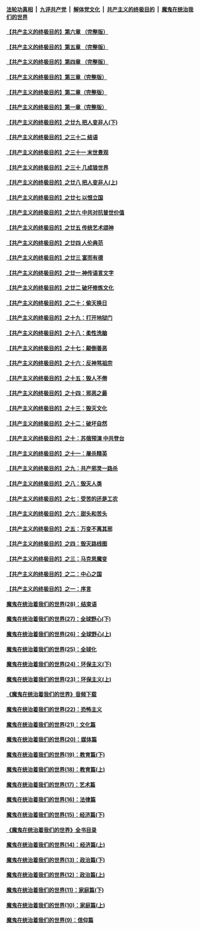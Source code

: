 ####  [法轮功真相](../../../../basic/blob/master/README.md?t=07052202) &nbsp;|&nbsp; [九评共产党](../../../../9ping.md/blob/master/README.md?t=07052202) &nbsp;|&nbsp; [解体党文化](../../../../jtdwh.md/blob/master/README.md?t=07052202)  &nbsp;|&nbsp; [共产主义的终极目的](../../../../gczydzjmd.md/blob/master/README.md?t=07052202) &nbsp;|&nbsp; [魔鬼在统治我们的世界](../../../../mgztzwmdsj.md/blob/master/README.md?t=07052202) 

#### [【共产主义的终极目的】第六章 （完整版）](../pages/nsc422/n11428913.md?t=07052202) 

#### [【共产主义的终极目的】第五章 （完整版）](../pages/nsc422/n11428912.md?t=07052202) 

#### [【共产主义的终极目的】第四章 （完整版）](../pages/nsc422/n11428907.md?t=07052202) 

#### [【共产主义的终极目的】第三章（完整版）](../pages/nsc422/n11428848.md?t=07052202) 

#### [【共产主义的终极目的】第二章（完整版）](../pages/nsc422/n11428831.md?t=07052202) 

#### [【共产主义的终极目的】第一章（完整版）](../pages/nsc422/n11417651.md?t=07052202) 

#### [【共产主义的终极目的】之廿九 把人变非人(下)](../pages/nsc422/n11344140.md?t=07052202) 

#### [【共产主义的终极目的】之三十二 结语](../pages/nsc422/n11360535.md?t=07052202) 

#### [【共产主义的终极目的】之三十一 末世景观](../pages/nsc422/n11351129.md?t=07052202) 

#### [【共产主义的终极目的】之三十 几成狼世界](../pages/nsc422/n11348280.md?t=07052202) 

#### [【共产主义的终极目的】之廿八 把人变非人(上)](../pages/nsc422/n11340492.md?t=07052202) 

#### [【共产主义的终极目的】之廿七 以恨立国](../pages/nsc422/n11336944.md?t=07052202) 

#### [【共产主义的终极目的】之廿六 中共对抗普世价值](../pages/nsc422/n11324785.md?t=07052202) 

#### [【共产主义的终极目的】之廿五 传统艺术颂神](../pages/nsc422/n11296396.md?t=07052202) 

#### [【共产主义的终极目的】之廿四 人伦典范](../pages/nsc422/n11296397.md?t=07052202) 

#### [【共产主义的终极目的】之廿三 富而有德](../pages/nsc422/n11283598.md?t=07052202) 

#### [【共产主义的终极目的】之廿一 神传语言文字](../pages/nsc422/n11263265.md?t=07052202) 

#### [【共产主义的终极目的】之廿二 破坏修炼文化](../pages/nsc422/n11245728.md?t=07052202) 

#### [【共产主义的终极目的】之二十：偷天换日](../pages/nsc422/n11238846.md?t=07052202) 

#### [【共产主义的终极目的】之十九：打开地狱门](../pages/nsc422/n11206376.md?t=07052202) 

#### [【共产主义的终极目的】之十八：柔性洗脑](../pages/nsc422/n11199994.md?t=07052202) 

#### [【共产主义的终极目的】之十七：颠倒善恶](../pages/nsc422/n11179782.md?t=07052202) 

#### [【共产主义的终极目的】之十六：反神骂祖宗](../pages/nsc422/n11166798.md?t=07052202) 

#### [【共产主义的终极目的】之十五：毁人不倦](../pages/nsc422/n11166792.md?t=07052202) 

#### [【共产主义的终极目的】之十四：邪恶之最](../pages/nsc422/n11150249.md?t=07052202) 

#### [【共产主义的终极目的】之十三：毁灭文化](../pages/nsc422/n11135227.md?t=07052202) 

#### [【共产主义的终极目的】之十二：破坏自然](../pages/nsc422/n11135214.md?t=07052202) 

#### [【共产主义的终极目的】之十：苏俄预演 中共登台](../pages/nsc422/n11118424.md?t=07052202) 

#### [【共产主义的终极目的】之十一：屠杀精英](../pages/nsc422/n11118442.md?t=07052202) 

#### [【共产主义的终极目的】之九：共产邪灵一路杀](../pages/nsc422/n11114139.md?t=07052202) 

#### [【共产主义的终极目的】之八：毁灭人类](../pages/nsc422/n11108503.md?t=07052202) 

#### [【共产主义的终极目的】之七：受苦的还是工农](../pages/nsc422/n11101809.md?t=07052202) 

#### [【共产主义的终极目的】之六：甜头和苦头](../pages/nsc422/n11096971.md?t=07052202) 

#### [【共产主义的终极目的】之五：万变不离其邪](../pages/nsc422/n11091285.md?t=07052202) 

#### [【共产主义的终极目的】之四：毁灭路线图](../pages/nsc422/n11086284.md?t=07052202) 

#### [【共产主义的终极目的】之三：马克思魔变](../pages/nsc422/n11061941.md?t=07052202) 

#### [【共产主义的终极目的】之二：中心之国](../pages/nsc422/n11047728.md?t=07052202) 

#### [【共产主义的终极目的】之一：序言](../pages/nsc422/n11086077.md?t=07052202) 

#### [魔鬼在统治着我们的世界(28)：结束语](../pages/nsc422/n10936246.md?t=07052202) 

#### [魔鬼在统治着我们的世界(27)：全球野心(下)](../pages/nsc422/n10928319.md?t=07052202) 

#### [魔鬼在统治着我们的世界(26)：全球野心(上)](../pages/nsc422/n10900318.md?t=07052202) 

#### [魔鬼在统治着我们的世界(25)：全球化](../pages/nsc422/n10788205.md?t=07052202) 

#### [魔鬼在统治着我们的世界(24)：环保主义(下)](../pages/nsc422/n10695307.md?t=07052202) 

#### [魔鬼在统治着我们的世界(23)：环保主义(上)](../pages/nsc422/n10688613.md?t=07052202) 

#### [《魔鬼在统治着我们的世界》音频下载](../pages/nsc422/n10635553.md?t=07052202) 

#### [魔鬼在统治着我们的世界(22)：恐怖主义](../pages/nsc422/n10614727.md?t=07052202) 

#### [魔鬼在统治着我们的世界(21)：文化篇](../pages/nsc422/n10597706.md?t=07052202) 

#### [魔鬼在统治着我们的世界(20)：媒体篇](../pages/nsc422/n10586579.md?t=07052202) 

#### [魔鬼在统治着我们的世界(19)：教育篇(下)](../pages/nsc422/n10564808.md?t=07052202) 

#### [魔鬼在统治着我们的世界(18)：教育篇(上)](../pages/nsc422/n10526970.md?t=07052202) 

#### [魔鬼在统治着我们的世界(17)：艺术篇](../pages/nsc422/n10499093.md?t=07052202) 

#### [魔鬼在统治着我们的世界(16)：法律篇](../pages/nsc422/n10485969.md?t=07052202) 

#### [魔鬼在统治着我们的世界(15)：经济篇(下)](../pages/nsc422/n10469975.md?t=07052202) 

#### [《魔鬼在统治着我们的世界》全书目录](../pages/nsc422/n10464261.md?t=07052202) 

#### [魔鬼在统治着我们的世界(14)：经济篇(上)](../pages/nsc422/n10457370.md?t=07052202) 

#### [魔鬼在统治着我们的世界(13)：政治篇(下)](../pages/nsc422/n10448270.md?t=07052202) 

#### [魔鬼在统治着我们的世界(12)：政治篇(上)](../pages/nsc422/n10444576.md?t=07052202) 

#### [魔鬼在统治着我们的世界(11)：家庭篇(下)](../pages/nsc422/n10440961.md?t=07052202) 

#### [魔鬼在统治着我们的世界(10)：家庭篇(上)](../pages/nsc422/n10435448.md?t=07052202) 

#### [魔鬼在统治着我们的世界(9)：信仰篇](../pages/nsc422/n10432159.md?t=07052202) 

